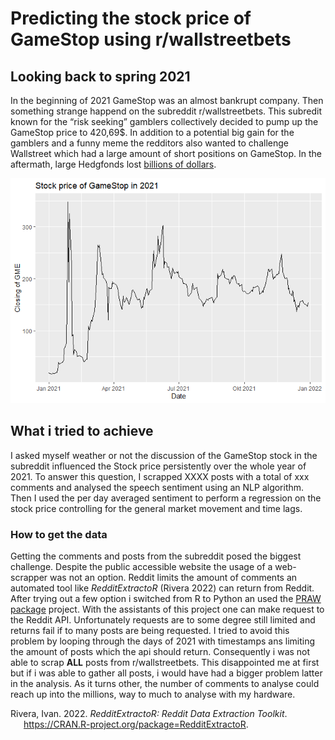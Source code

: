 Predicting the stock price of GameStop using r/wallstreetbets
================

## Looking back to spring 2021

In the beginning of 2021 GameStop was an almost bankrupt company. Then
something strange happend on the subreddit r/wallstreetbets. This
subredit known for the “risk seeking” gamblers collectively decided to
pump up the GameStop price to 420,69$. In addition to a potential big
gain for the gamblers and a funny meme the redditors also wanted to
challenge Wallstreet which had a large amount of short positions on
GameStop. In the aftermath, large Hedgfonds lost [billions of
dollars](https://www.cnbc.com/2021/01/29/gamestop-short-sellers-are-still-not-surrendering-despite-nearly-20-billion-in-losses-this-year.html).

![](README_files/figure-gfm/picture%20of%20GameStop%20Stock-1.png)<!-- -->

## What i tried to achieve

I asked myself weather or not the discussion of the GameStop stock in
the subreddit influenced the Stock price persistently over the whole
year of 2021. To answer this question, I scrapped XXXX posts with a
total of xxx comments and analysed the speech sentiment using an NLP
algorithm. Then I used the per day averaged sentiment to perform a
regression on the stock price controlling for the general market
movement and time lags.

### How to get the data

Getting the comments and posts from the subreddit posed the biggest
challenge. Despite the public accessible website the usage of a
web-scrapper was not an option. Reddit limits the amount of comments an
automated tool like *RedditExtractoR* (Rivera 2022) can return from
Reddit. After trying out a few option i switched from R to Python an
used the [PRAW package](https://praw.readthedocs.io/en/stable/) project.
With the assistants of this project one can make request to the Reddit
API. Unfortunately requests are to some degree still limited and returns
fail if to many posts are being requested. I tried to avoid this problem
by looping through the days of 2021 with timestamps ans limiting the
amount of posts which the api should return. Consequently i was not able
to scrap **ALL** posts from r/wallstreetbets. This disappointed me at
first but if i was able to gather all posts, i would have had a bigger
problem latter in the analysis. As it turns other, the number of
comments to analyse could reach up into the millions, way to much to
analyse with my hardware.

<div id="refs" class="references csl-bib-body hanging-indent">

<div id="ref-RedditExtractoR" class="csl-entry">

Rivera, Ivan. 2022. *RedditExtractoR: Reddit Data Extraction Toolkit*.
<https://CRAN.R-project.org/package=RedditExtractoR>.

</div>

</div>
